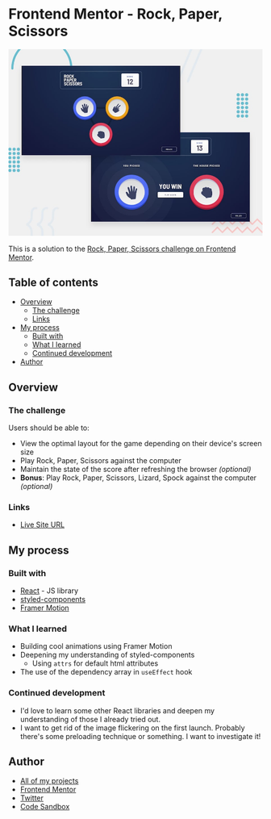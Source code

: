 # Frontend Mentor - Rock, Paper, Scissors

![Design preview for the Rock, Paper, Scissors coding challenge](./src/assets/design/desktop-preview.jpg)

This is a solution to the [Rock, Paper, Scissors challenge on Frontend Mentor](https://www.frontendmentor.io/challenges/rock-paper-scissors-game-pTgwgvgH).

## Table of contents

- [Overview](#overview)
  - [The challenge](#the-challenge)
  - [Links](#links)
- [My process](#my-process)
  - [Built with](#built-with)
  - [What I learned](#what-i-learned)
  - [Continued development](#continued-development)
- [Author](#author)

## Overview

### The challenge

Users should be able to:

- View the optimal layout for the game depending on their device's screen size
- Play Rock, Paper, Scissors against the computer
- Maintain the state of the score after refreshing the browser _(optional)_
- **Bonus**: Play Rock, Paper, Scissors, Lizard, Spock against the computer _(optional)_

### Links

- [Live Site URL](https://todo-app-mocha-ten.vercel.app/)

## My process

### Built with

- [React](https://reactjs.org/) - JS library
- [styled-components](https://styled-components.com/)
- [Framer Motion](https://github.com/framer/motion)

### What I learned

- Building cool animations using Framer Motion
- Deepening my understanding of styled-components
  - Using `attrs` for default html attributes
- The use of the dependency array in `useEffect` hook

### Continued development

- I'd love to learn some other React libraries and deepen my understanding of those I already tried out.
- I want to get rid of the image flickering on the first launch. Probably there's some preloading technique or something. I want to investigate it!

## Author

- [All of my projects](https://vercel.com/dashboard/projects)
- [Frontend Mentor](https://www.frontendmentor.io/profile/Bonrey)
- [Twitter](https://www.twitter.com/Bonrey5)
- [Code Sandbox](https://codesandbox.io/u/Bonrey)
